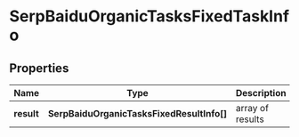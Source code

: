 # SerpBaiduOrganicTasksFixedTaskInfo

## Properties

| Name | Type | Description | Notes |
|------------ | ------------- | ------------- | -------------|
**result** | **SerpBaiduOrganicTasksFixedResultInfo[]** | array of results |[optional]|